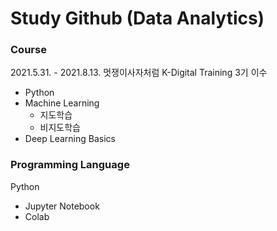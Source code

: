 # Study Github (Data Analytics)

### Course
2021.5.31. - 2021.8.13. 멋쟁이사자처럼 K-Digital Training 3기 이수
 - Python
 - Machine Learning
   - 지도학습
   - 비지도학습
 - Deep Learning Basics

### Programming Language
Python
 - Jupyter Notebook
 - Colab
